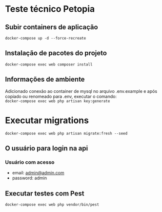 # Teste técnico Petopia

## Subir containers de aplicação
`docker-compose up -d --force-recreate`

## Instalação de pacotes do projeto
`docker-compose exec web composer install`

## Informações de ambiente
Adicionado conexão ao container de mysql no arquivo .env.example e após copiado ou renomeado para .env, executar o comando:
<br>`docker-compose exec web php artisan key:generate`</br>

# Executar migrations
`docker-compose exec web php artisan migrate:fresh --seed`

## O usuário para login na api

### Usuário com acesso
- email: admin@admin.com
- password: admin
 
## Executar testes com Pest
`docker-compose exec web php vendor/bin/pest`
